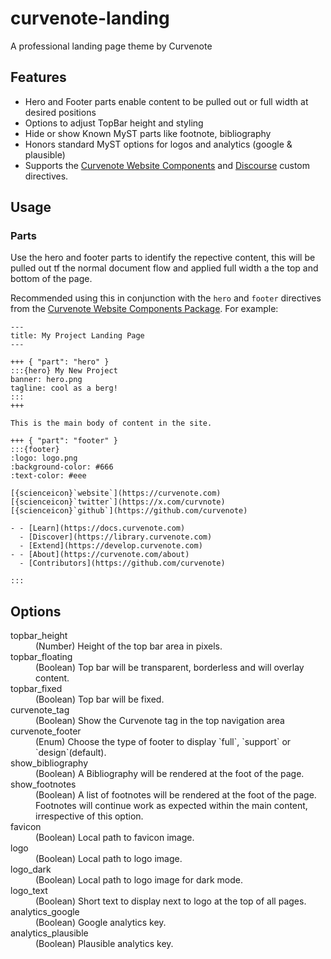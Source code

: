 # curvenote-landing

A professional landing page theme by Curvenote

## Features

- Hero and Footer parts enable content to be pulled out or full width at desired positions
- Options to adjust TopBar height and styling
- Hide or show Known MyST parts like footnote, bibliography
- Honors standard MyST options for logos and analytics (google & plausible)
- Supports the [Curvenote Website Components](https://github.com/myst-ext/myst-ext-curvenote-web) and [Discourse](https://github.com/myst-ext/myst-ext-discourse) custom directives.

## Usage

### Parts

Use the hero and footer parts to identify the repective content, this will be pulled out tf the normal document flow and applied full width a the top and bottom of the page.

Recommended using this in conjunction with the `hero` and `footer` directives from the [Curvenote Website Components Package](https://github.com/myst-ext/myst-ext-curvenote-web). For example:

```
---
title: My Project Landing Page
---

+++ { "part": "hero" }
:::{hero} My New Project
banner: hero.png
tagline: cool as a berg!
:::
+++

This is the main body of content in the site.

+++ { "part": "footer" }
:::{footer}
:logo: logo.png
:background-color: #666
:text-color: #eee

[{scienceicon}`website`](https://curvenote.com)
[{scienceicon}`twitter`](https://x.com/curvnote)
[{scienceicon}`github`](https://github.com/curvenote)

- - [Learn](https://docs.curvenote.com)
  - [Discover](https://library.curvenote.com)
  - [Extend](https://develop.curvenote.com)
- - [About](https://curvenote.com/about)
  - [Contributors](https://github.com/curvenote)

:::
```

## Options

<dl>
  <dt>topbar_height</dt>
  <dd>(Number) Height of the top bar area in pixels.</dd>
  <dt>topbar_floating</dt>
  <dd>(Boolean) Top bar will be transparent, borderless and will overlay content.</dd>
  <dt>topbar_fixed</dt>
  <dd>(Boolean) Top bar will be fixed.</dd>
  <dt>curvenote_tag</dt>
  <dd>(Boolean) Show the Curvenote tag in the top navigation area</dd>
  <dt>curvenote_footer</dt>
  <dd>(Enum) Choose the type of footer to display `full`, `support` or `design`(default).</dd>
  <dt>show_bibliography</dt>
  <dd>(Boolean) A Bibliography will be rendered at the foot of the page.</dd>
  <dt>show_footnotes</dt>
  <dd>(Boolean) A list of footnotes will be rendered at the foot of the page. Footnotes will continue work as expected within the main content, irrespective of this option.</dd>
  <dt>favicon</dt>
  <dd>(Boolean) Local path to favicon image.</dd>
  <dt>logo</dt>
  <dd>(Boolean) Local path to logo image.</dd>
  <dt>logo_dark</dt>
  <dd>(Boolean) Local path to logo image for dark mode.</dd>
  <dt>logo_text</dt>
  <dd>(Boolean) Short text to display next to logo at the top of all pages.</dd>
  <dt>analytics_google</dt>
  <dd>(Boolean) Google analytics key.</dd>
  <dt>analytics_plausible</dt>
  <dd>(Boolean)  Plausible analytics key.</dd>   
</dl>
